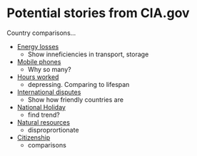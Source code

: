 # Potential stories from CIA.gov

Country comparisons...

- [Energy losses](https://www.cia.gov/the-world-factbook/field/electricity)
  - Show inneficiencies in transport, storage
- [Mobile phones](https://www.cia.gov/the-world-factbook/field/telephones-mobile-cellular)
  - Why so many?
- [Hours worked](https://ourworldindata.org/grapher/average-hours-worked-per-person-employed)
  - depressing. Comparing to lifespan
- [International disputes](https://www.cia.gov/the-world-factbook/field/disputes-international)
  - Show how friendly countries are
- [National Holiday](https://www.cia.gov/the-world-factbook/field/national-holiday)
  - find trend?
- [Natural resources](https://www.cia.gov/the-world-factbook/field/natural-resources)
  - disproprortionate
- [Citizenship](https://www.cia.gov/the-world-factbook/field/citizenship)
  - comparisons
